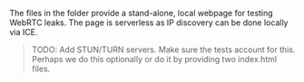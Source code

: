 The files in the folder provide a stand-alone, local webpage for testing WebRTC leaks. The page is
serverless as IP discovery can be done locally via ICE.

> TODO: Add STUN/TURN servers. Make sure the tests account for this. Perhaps we do this optionally
  or do it by providing two index.html files.
